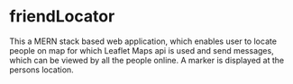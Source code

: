 # friendLocator
This a MERN stack based web application, which enables user to locate people on map for which Leaflet Maps api is used  and send messages, which can be viewed by all the people online.
A marker is displayed at the persons location.
